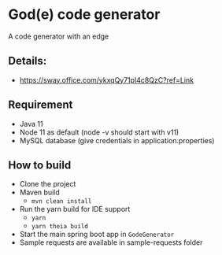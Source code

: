 # God(e) code generator
A code generator with an edge

## Details: 
- https://sway.office.com/ykxqQy71pl4c8QzC?ref=Link

## Requirement
- Java 11
- Node 11 as default (node -v should start with v11)
- MySQL database (give credentials in application.properties)

## How to build

- Clone the project
- Maven build
    - `mvn clean install`
- Run the yarn build for IDE support
    - `yarn`
    - `yarn theia build`
- Start the main spring boot app in `GodeGenerator` 
- Sample requests are available in sample-requests folder
